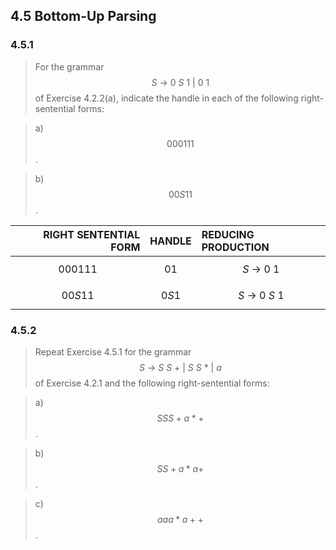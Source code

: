 ## 4.5 Bottom-Up Parsing

### 4.5.1

> For the grammar $$S~\rightarrow~0~S~1~|~0~1$$ of Exercise 4.2.2(a), indicate the handle in each of the following right-sentential forms:

> a) $$000111$$.

> b) $$00S11$$.

| RIGHT SENTENTIAL FORM | HANDLE | REDUCING PRODUCTION |
|--:|:-:|:--|
| $$000111$$ | $$01$$ | $$S~\rightarrow~0~1$$ |
| $$00S11$$ | $$0S1$$ | $$S~\rightarrow~0~S~1$$ |

### 4.5.2

> Repeat Exercise 4.5.1 for the grammar $$S~\rightarrow~S~S~+~|~S~S~*~|~a$$ of Exercise 4.2.1 and the following right-sentential forms:

> a) $$SSS+a*+$$.

> b) $$SS+a*a+$$.

> c) $$aaa*a++$$.
